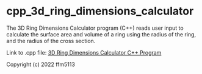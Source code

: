 # cpp_3d_ring_dimensions_calculator
The 3D Ring Dimensions Calculator program (C++) reads user input to calculate the surface area and volume of a ring using the radius of the ring, and the radius of the cross section.

Link to .cpp file: <a href="https://github.com/ffm5113/cpp_3d_ring_dimensions_calculator/blob/main/RingDimensionsCalc.cpp">3D Ring Dimensions Calculator C++ Program</a>

Copyright (c) 2022 ffm5113
